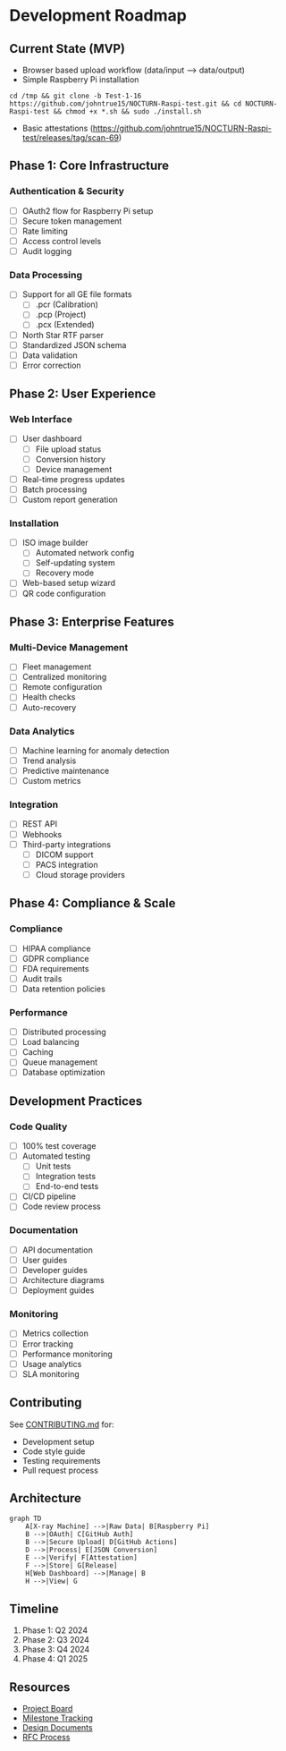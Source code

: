 # Development Roadmap

## Current State (MVP)
- Browser based upload workflow (data/input --> data/output)
- Simple Raspberry Pi installation
```plaintext
cd /tmp && git clone -b Test-1-16 https://github.com/johntrue15/NOCTURN-Raspi-test.git && cd NOCTURN-Raspi-test && chmod +x *.sh && sudo ./install.sh
```
- Basic attestations (https://github.com/johntrue15/NOCTURN-Raspi-test/releases/tag/scan-69)

## Phase 1: Core Infrastructure
### Authentication & Security
- [ ] OAuth2 flow for Raspberry Pi setup
- [ ] Secure token management
- [ ] Rate limiting
- [ ] Access control levels
- [ ] Audit logging

### Data Processing
- [ ] Support for all GE file formats
  - [ ] .pcr (Calibration)
  - [ ] .pcp (Project)
  - [ ] .pcx (Extended)
- [ ] North Star RTF parser
- [ ] Standardized JSON schema
- [ ] Data validation
- [ ] Error correction

## Phase 2: User Experience
### Web Interface
- [ ] User dashboard
  - [ ] File upload status
  - [ ] Conversion history
  - [ ] Device management
- [ ] Real-time progress updates
- [ ] Batch processing
- [ ] Custom report generation

### Installation
- [ ] ISO image builder
  - [ ] Automated network config
  - [ ] Self-updating system
  - [ ] Recovery mode
- [ ] Web-based setup wizard
- [ ] QR code configuration

## Phase 3: Enterprise Features
### Multi-Device Management
- [ ] Fleet management
- [ ] Centralized monitoring
- [ ] Remote configuration
- [ ] Health checks
- [ ] Auto-recovery

### Data Analytics
- [ ] Machine learning for anomaly detection
- [ ] Trend analysis
- [ ] Predictive maintenance
- [ ] Custom metrics

### Integration
- [ ] REST API
- [ ] Webhooks
- [ ] Third-party integrations
  - [ ] DICOM support
  - [ ] PACS integration
  - [ ] Cloud storage providers

## Phase 4: Compliance & Scale
### Compliance
- [ ] HIPAA compliance
- [ ] GDPR compliance
- [ ] FDA requirements
- [ ] Audit trails
- [ ] Data retention policies

### Performance
- [ ] Distributed processing
- [ ] Load balancing
- [ ] Caching
- [ ] Queue management
- [ ] Database optimization

## Development Practices
### Code Quality
- [ ] 100% test coverage
- [ ] Automated testing
  - [ ] Unit tests
  - [ ] Integration tests
  - [ ] End-to-end tests
- [ ] CI/CD pipeline
- [ ] Code review process

### Documentation
- [ ] API documentation
- [ ] User guides
- [ ] Developer guides
- [ ] Architecture diagrams
- [ ] Deployment guides

### Monitoring
- [ ] Metrics collection
- [ ] Error tracking
- [ ] Performance monitoring
- [ ] Usage analytics
- [ ] SLA monitoring

## Contributing
See [CONTRIBUTING.md](../CONTRIBUTING.md) for:
- Development setup
- Code style guide
- Testing requirements
- Pull request process

## Architecture
```mermaid
graph TD
    A[X-ray Machine] -->|Raw Data| B[Raspberry Pi]
    B -->|OAuth| C[GitHub Auth]
    B -->|Secure Upload| D[GitHub Actions]
    D -->|Process| E[JSON Conversion]
    E -->|Verify| F[Attestation]
    F -->|Store| G[Release]
    H[Web Dashboard] -->|Manage| B
    H -->|View| G
```

## Timeline
1. Phase 1: Q2 2024
2. Phase 2: Q3 2024
3. Phase 3: Q4 2024
4. Phase 4: Q1 2025

## Resources
- [Project Board](https://github.com/orgs/your-org/projects/1)
- [Milestone Tracking](https://github.com/your-org/repo/milestones)
- [Design Documents](docs/design/)
- [RFC Process](docs/rfc/) 
